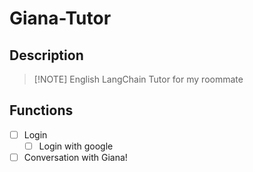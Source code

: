 # Giana-Tutor
## Description
> [!NOTE] English LangChain Tutor for my roommate

## Functions
- [ ] Login
    - [ ] Login with google
- [ ] Conversation with Giana!
